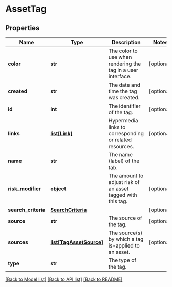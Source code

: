 # AssetTag

## Properties
Name | Type | Description | Notes
------------ | ------------- | ------------- | -------------
**color** | **str** | The color to use when rendering the tag in a user interface. | [optional] 
**created** | **str** | The date and time the tag was created. | [optional] 
**id** | **int** | The identifier of the tag. | [optional] 
**links** | [**list[Link]**](Link.md) | Hypermedia links to corresponding or related resources. | [optional] 
**name** | **str** | The name (label) of the tab. | 
**risk_modifier** | **object** | The amount to adjust risk of an asset tagged with this tag.  | [optional] 
**search_criteria** | [**SearchCriteria**](SearchCriteria.md) |  | [optional] 
**source** | **str** | The source of the tag. | [optional] 
**sources** | [**list[TagAssetSource]**](TagAssetSource.md) | The source(s) by which a tag is-applied to an asset. | [optional] 
**type** | **str** | The type of the tag. | 

[[Back to Model list]](../README.md#documentation-for-models) [[Back to API list]](../README.md#documentation-for-api-endpoints) [[Back to README]](../README.md)


